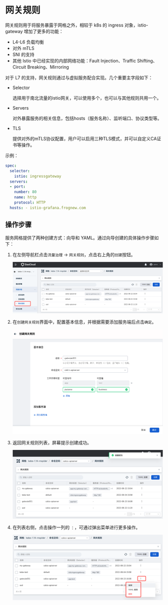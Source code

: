 # 网关规则

网关规则用于将服务暴露于网格之外，相较于 k8s 的 ingress 对象，istio-gateway 增加了更多的功能：

- L4-L6 负载均衡
- 对外 mTLS
- SNI 的支持
- 其他 Istio 中已经实现的内部网络功能：Fault Injection、Traffic Shifting、Circuit Breaking、Mirroring

对于 L7 的支持，网关规则通过与虚拟服务配合实现。几个重要主字段如下：

- Selector

    选择用于南北流量的istio网关，可以使用多个，也可以与其他规则共用一个。

- Servers

    对外暴露服务的相关信息，包括hosts（服务名称）、监听端口、协议类型等。

- TLS

    提供对外的mTLS协议配置，用户可以启用三种TLS模式，并可以自定义CA证书等操作。

示例：

```yaml
spec: 
  selector: 
    istio: ingressgateway
  servers: 
  - port: 
    number: 80 
    name: http 
    protocol: HTTP 
  hosts: - istio-grafana.frognew.com
```

## 操作步骤

服务网格提供了两种创建方式：向导和 YAML。通过向导创建的具体操作步骤如下：

1. 在左侧导航栏点击`流量治理` -> `网关规则`，点击右上角的`创建`按钮。

    ![创建](../../images/gaterule01.png)

2. 在`创建网关规则`界面中，配置基本信息，并根据需要添加服务端后点击`确定`。

    ![创建](../../images/gaterule02.png)

3. 返回网关规则列表，屏幕提示创建成功。

    ![创建](../../images/gaterule03.png)

4. 在列表右侧，点击操作一列的 `⋮`，可通过弹出菜单进行更多操作。

    ![创建](../../images/gaterule04.png)
